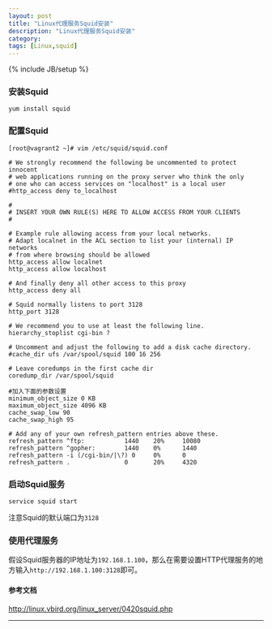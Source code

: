 ```yaml
---
layout: post
title: "Linux代理服务Squid安装"
description: "Linux代理服务Squid安装"
category: 
tags: [Linux,squid]
---
```

{% include JB/setup %}

### 安装Squid

    yum install squid

### 配置Squid

    [root@vagrant2 ~]# vim /etc/squid/squid.conf
    
    # We strongly recommend the following be uncommented to protect innocent
    # web applications running on the proxy server who think the only
    # one who can access services on "localhost" is a local user
    #http_access deny to_localhost
    
    #
    # INSERT YOUR OWN RULE(S) HERE TO ALLOW ACCESS FROM YOUR CLIENTS
    #
    
    # Example rule allowing access from your local networks.
    # Adapt localnet in the ACL section to list your (internal) IP networks
    # from where browsing should be allowed
    http_access allow localnet
    http_access allow localhost
    
    # And finally deny all other access to this proxy
    http_access deny all
    
    # Squid normally listens to port 3128
    http_port 3128
    
    # We recommend you to use at least the following line.
    hierarchy_stoplist cgi-bin ?
    
    # Uncomment and adjust the following to add a disk cache directory.
    #cache_dir ufs /var/spool/squid 100 16 256
    
    # Leave coredumps in the first cache dir
    coredump_dir /var/spool/squid
    
    #加入下面的参数设置
    minimum_object_size 0 KB      
    maximum_object_size 4096 KB
    cache_swap_low 90
    cache_swap_high 95
    
    # Add any of your own refresh_pattern entries above these.
    refresh_pattern ^ftp:           1440    20%     10080
    refresh_pattern ^gopher:        1440    0%      1440
    refresh_pattern -i (/cgi-bin/|\?) 0     0%      0
    refresh_pattern .               0       20%     4320

### 启动Squid服务

    service squid start

注意Squid的默认端口为`3128`

### 使用代理服务

假设Squid服务器的IP地址为`192.168.1.100`，那么在需要设置HTTP代理服务的地方输入`http://192.168.1.100:3128`即可。

#### 参考文档
http://linux.vbird.org/linux_server/0420squid.php


<hr class="bs-docs-separator">
